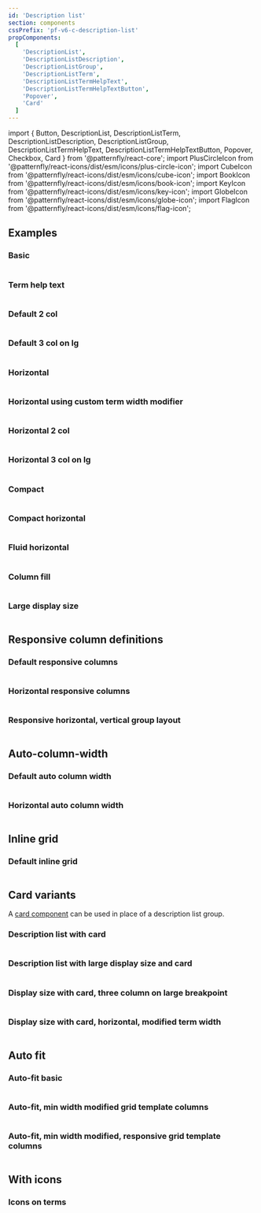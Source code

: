 ```yaml
---
id: 'Description list'
section: components
cssPrefix: 'pf-v6-c-description-list'
propComponents:
  [
    'DescriptionList',
    'DescriptionListDescription',
    'DescriptionListGroup',
    'DescriptionListTerm',
    'DescriptionListTermHelpText',
    'DescriptionListTermHelpTextButton',
    'Popover',
    'Card'
  ]
---
```


import { Button, DescriptionList, DescriptionListTerm, DescriptionListDescription, DescriptionListGroup, DescriptionListTermHelpText, DescriptionListTermHelpTextButton, Popover, Checkbox, Card } from '@patternfly/react-core';
import PlusCircleIcon from '@patternfly/react-icons/dist/esm/icons/plus-circle-icon';
import CubeIcon from '@patternfly/react-icons/dist/esm/icons/cube-icon';
import BookIcon from '@patternfly/react-icons/dist/esm/icons/book-icon';
import KeyIcon from '@patternfly/react-icons/dist/esm/icons/key-icon';
import GlobeIcon from '@patternfly/react-icons/dist/esm/icons/globe-icon';
import FlagIcon from '@patternfly/react-icons/dist/esm/icons/flag-icon';

## Examples

### Basic

```ts file='./DescriptionListBasic.tsx'
```

### Term help text

```ts file='./DescriptionListWithTermHelpText.tsx'
```

### Default 2 col

```ts file='./DescriptionListDefaultTwoCol.tsx'
```

### Default 3 col on lg

```ts file='./DescriptionListDefaultThreeColLg.tsx'
```

### Horizontal

```ts file='./DescriptionListHorizontal.tsx'
```

### Horizontal using custom term width modifier

```ts file='./DescriptionListHorizontalCustomTermWidth.tsx'
```

### Horizontal 2 col

```ts file='./DescriptionListHorizontalTwoCol.tsx'
```

### Horizontal 3 col on lg

```ts file='./DescriptionListHorizontalThreeColLg.tsx'
```

### Compact

```ts file='./DescriptionListCompact.tsx'
```

### Compact horizontal

```ts file='./DescriptionListCompactHorizontal.tsx'
```

### Fluid horizontal

```ts file='./DescriptionListFluidHorizontal.tsx'
```

### Column fill

```ts file='./DescriptionListColumnFill.tsx'
```

### Large display size

```ts file='./DescriptionListWithLargeDisplaySize.tsx'
```

## Responsive column definitions

### Default responsive columns

```ts file='./DescriptionListDefaultResponsiveColumns.tsx'
```

### Horizontal responsive columns

```ts file='./DescriptionListHorizontalResponsiveColumns.tsx'
```

### Responsive horizontal, vertical group layout

```ts file='./DescriptionListResponsiveHoriVertGroup.tsx'
```

## Auto-column-width

### Default auto column width

```ts file='./DescriptionListDefaultAutoColumn.tsx'
```

### Horizontal auto column width

```ts file='./DescriptionListHorizontalAutoColumn.tsx'
```

## Inline grid

### Default inline grid

```ts file='./DescriptionListDefaultInlineGrid.tsx'
```

## Card variants

A [card component](/components/card) can be used in place of a description list group.

### Description list with card

```ts file='./DescriptionListWithCard.tsx'
```

### Description list with large display size and card

```ts file='./DescriptionListWithLargeDisplaySizeAndCard.tsx'
```

### Display size with card, three column on large breakpoint

```ts file='./DescriptionListDisplaySizeAndCardThreeColumn.tsx'
```

### Display size with card, horizontal, modified term width

```ts file='./DescriptionListDisplaySizeAndCardHorizontalTermWidth.tsx'
```

## Auto fit

### Auto-fit basic

```ts file='./DescriptionListAutoFitBasic.tsx'
```

### Auto-fit, min width modified grid template columns

```ts file='./DescriptionListAutoFitMinWidthModified.tsx'
```

### Auto-fit, min width modified, responsive grid template columns

```ts file='./DescriptionListAutoFitMinWidthResponsive.tsx'
```

## With icons

### Icons on terms

```ts file='./DescriptionListIconsOnTerms.tsx'
```
